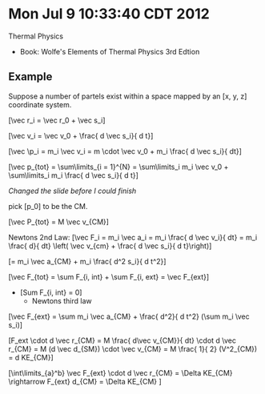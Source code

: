 # Mon Jul  9 10:33:40 CDT 2012

Thermal Physics

* Book: Wolfe's Elements of Thermal Physics 3rd Edtion


## Example
Suppose a number of partels exist within a space mapped
by an \[x, y, z\] coordinate system.

\[\vec r_i = \vec r_0 + \vec s_i\]

\[\vec v_i = \vec v_0 + \frac{ d \vec s_i}{ d t}\]

\[\vec \p_i = m_i \vec v_i = m \cdot \vec v_0 + m_i \frac{ d \vec s_i}{ dt}\]

\[\vec p_{tot} = \sum\limits_{i = 1}^{N} = \sum\limits_i m_i \vec v_0 + \sum\limits_i m_i \frac{ d \vec s_i}{ d t}\]


*Changed the slide before I could finish*

pick \[p_0\] to be the CM.

\[\vec P_{tot} = M \vec v_{CM}\]

Newtons 2nd Law:
\[\vec F_i = m_i \vec a_i = m_i \frac{ d \vec v_i}{ dt} = m_i \frac{ d}{ dt} \left( \vec v_{cm} + \frac{ d \vec s_i}{ d t}\right)\]

\[= m_i \vec a_{CM} + m_i \frac{ d^2 s_i}{ d t^2}\]

\[\vec F_{tot} = \sum F_{i, int} + \sum F_{i, ext} = \vec F_{ext}\]
  * \[Sum F_{i, int} = 0\]
      * Newtons third law

\[\vec F_{ext} = \sum m_i \vec a_{CM} + \frac{ d^2}{ d t^2} (\sum m_i \vec s_i)\]



\[F_ext \cdot d \vec r_{CM} = M \frac{ d\vec v_{CM}}{ dt} \cdot d \vec r_{CM} = M (d \vec d_{SM}) \cdot \vec v_{CM} = M \frac{ 1}{ 2} (V^2_{CM}) = d KE_{CM}\]

\[\int\limits_{a}^b} \vec F_{ext} \cdot d \vec r_{CM} = \Delta KE_{CM} \rightarrow F_{ext} d_{CM} = \Delta KE_{CM} \]
